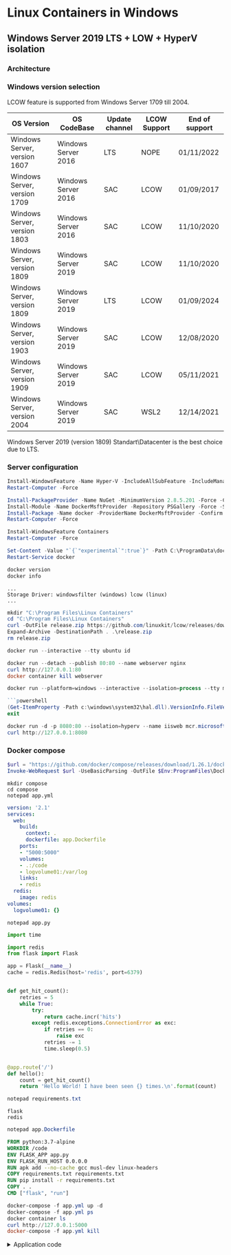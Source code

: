 # Linux Containers in Windows

## Windows Server 2019 LTS + LOW + HyperV isolation

### Architecture

### Windows version selection

LCOW feature is supported from Windows Server 1709 till 2004.

| OS Version                   | OS CodeBase         | Update channel | LCOW Support | End of support |
| ---------------------------- | ------------------- | -------------- | ------------ | -------------- |
| Windows Server, version 1607 | Windows Server 2016 | LTS            | NOPE         | 01/11/2022     |
| Windows Server, version 1709 | Windows Server 2016 | SAC            | LCOW         | 01/09/2017     |
| Windows Server, version 1803 | Windows Server 2016 | SAC            | LCOW         | 11/10/2020     |
| Windows Server, version 1809 | Windows Server 2019 | SAC            | LCOW         | 11/10/2020     |
| Windows Server, version 1809 | Windows Server 2019 | LTS            | LCOW         | 01/09/2024     |
| Windows Server, version 1903 | Windows Server 2019 | SAC            | LCOW         | 12/08/2020     |
| Windows Server, version 1909 | Windows Server 2019 | SAC            | LCOW         | 05/11/2021     |
| Windows Server, version 2004 | Windows Server 2019 | SAC            | WSL2         | 12/14/2021     |

Windows Server 2019 (version 1809) Standart\Datacenter is the best choice due to LTS.

### Server configuration

```powershell
Install-WindowsFeature -Name Hyper-V -IncludeAllSubFeature -IncludeManagementTools
Restart-Computer -Force
```

```powershell
Install-PackageProvider -Name NuGet -MinimumVersion 2.8.5.201 -Force -Confirm:$False
Install-Module -Name DockerMsftProvider -Repository PSGallery -Force -Scope AllUsers -Confirm:$False
Install-Package -Name docker -ProviderName DockerMsftProvider -Confirm:$False -Force
Restart-Computer -Force
```

```powershell
Install-WindowsFeature Containers
Restart-Computer -Force
```

```powershell
Set-Content -Value "`{`"experimental`":true`}" -Path C:\ProgramData\docker\config\daemon.json
Restart-Service docker
```

```powershell
docker version
docker info
```

```plain
...
Storage Driver: windowsfilter (windows) lcow (linux)
...
```

```powershell
mkdir "C:\Program Files\Linux Containers"
cd "C:\Program Files\Linux Containers"
curl -OutFile release.zip https://github.com/linuxkit/lcow/releases/download/v4.14.35-v0.3.9/release.zip
Expand-Archive -DestinationPath . .\release.zip
rm release.zip
```

```powershell
docker run --interactive --tty ubuntu id
```

```powershell
docker run --detach --publish 80:80 --name webserver nginx
curl http://127.0.0.1:80
docker container kill webserver
```

```powershell
docker run --platform=windows --interactive --isolation=process --tty mcr.microsoft.com/powershell:lts-nanoserver-1809 pwsh.exe

```powershell
(Get-ItemProperty -Path c:\windows\system32\hal.dll).VersionInfo.FileVersion
exit
```

```powershell
docker run -d -p 8080:80 --isolation=hyperv --name iisweb mcr.microsoft.com/windows/servercore/iisdocker
curl http://127.0.0.1:8080
```

### Docker compose

```powershell
$url = "https://github.com/docker/compose/releases/download/1.26.1/docker-compose-Windows-x86_64.exe"
Invoke-WebRequest $url -UseBasicParsing -OutFile $Env:ProgramFiles\Docker\docker-compose.exe
```

```
mkdir compose
cd compose
notepad app.yml
```

```yaml
version: '2.1'
services:
  web:
    build:
      context: .
      dockerfile: app.Dockerfile
    ports:
    - "5000:5000"
    volumes:
    - .:/code
    - logvolume01:/var/log
    links:
    - redis
  redis:
    image: redis
volumes:
  logvolume01: {}
```

```
notepad app.py
```


```python
import time

import redis
from flask import Flask

app = Flask(__name__)
cache = redis.Redis(host='redis', port=6379)


def get_hit_count():
    retries = 5
    while True:
        try:
            return cache.incr('hits')
        except redis.exceptions.ConnectionError as exc:
            if retries == 0:
                raise exc
            retries -= 1
            time.sleep(0.5)


@app.route('/')
def hello():
    count = get_hit_count()
    return 'Hello World! I have been seen {} times.\n'.format(count)
```

```powershell
notepad requirements.txt
```

```plain
flask
redis
```

```powershell
notepad app.Dockerfile
```

```Dockerfile
FROM python:3.7-alpine
WORKDIR /code
ENV FLASK_APP app.py
ENV FLASK_RUN_HOST 0.0.0.0
RUN apk add --no-cache gcc musl-dev linux-headers
COPY requirements.txt requirements.txt
RUN pip install -r requirements.txt
COPY . .
CMD ["flask", "run"]
```

```powershell
docker-compose -f app.yml up -d
docker-compose -f app.yml ps
docker container ls
curl http://127.0.0.1:5000
docker-compose -f app.yml kill
```

<details>
<summary>Application code</summary>
<script src="https://gist.github.com/btower-labz/f4da5b5d66b5d81e6a097d2eaa72f59d.js?file=app.py" />
</details>
